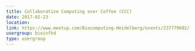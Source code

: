 ```yaml
---
title: Collaborative Computing over Coffee (CCC)
date: 2017-02-23
location: 
link: https://www.meetup.com/Biocomputing-Heidelberg/events/237779602/
usergroup: bioinfhd
type: usergroup
---
```

